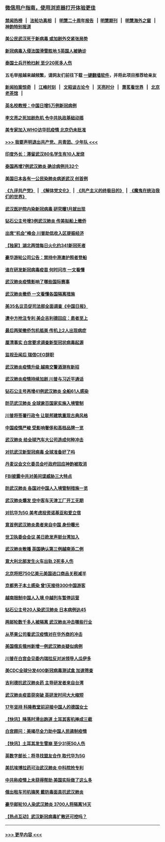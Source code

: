 ### [微信用户指南，使用浏览器打开体验更佳](https://github.com/gfw-breaker/banned-news1/blob/master/indexes/wechat-guide.md?t=0)
#### [禁闻热榜](热点新闻.md?t=0)  &nbsp;&nbsp;|&nbsp;&nbsp; [法轮功真相](https://github.com/gfw-breaker/truth/blob/master/README.md?t=0) &nbsp;&nbsp;|&nbsp;&nbsp; [明慧二十周年报告](https://github.com/gfw-breaker/mh-reports/blob/master/README.md?t=0) &nbsp;&nbsp;|&nbsp;&nbsp;[明慧期刊](https://github.com/gfw-breaker/mh-qikan) &nbsp;&nbsp;|&nbsp;&nbsp; [明慧海外之窗](https://github.com/gfw-breaker/mh-news/blob/master/README.md?t=0) &nbsp;&nbsp;|&nbsp;&nbsp; [神韵特别报道](https://github.com/gfw-breaker/mh-news/blob/master/shenyun.md?t=0)
#### [美公民武汉死于新病毒 或加剧外交紧张局势](../pages/nsc418/n11854331.md?t=02090911) 
#### [新冠病毒入侵法国滑雪胜地 5英国人被确诊](../pages/nsc418/n11854307.md?t=02090911) 
#### [泰国士兵开枪扫射 至少20死多人伤](../pages/nsc418/n11854276.md?t=02090911) 
#### 五毛举报越来越频繁，请网友们前往下载 [一键翻墙软件](https://github.com/gfw-breaker/ssr-accounts)，并将此项目推荐给亲友
#### [新闻拍案惊奇](https://github.com/gfw-breaker/banned-news1/blob/master/pages/link4.md) &nbsp;&nbsp;|&nbsp;&nbsp; [江峰时刻](https://github.com/gfw-breaker/banned-news1/blob/master/pages/link4.md) &nbsp;&nbsp;|&nbsp;&nbsp; [文昭谈古论今](https://github.com/gfw-breaker/banned-news1/blob/master/pages/link4.md) &nbsp;&nbsp;|&nbsp;&nbsp; [天亮时分](https://github.com/gfw-breaker/banned-news1/blob/master/pages/link4.md) &nbsp;&nbsp;|&nbsp;&nbsp; [萧茗看世界](https://github.com/gfw-breaker/banned-news1/blob/master/pages/link4.md) &nbsp;&nbsp;|&nbsp;&nbsp; [北京老茶馆](https://github.com/gfw-breaker/banned-news1/blob/master/pages/link4.md) &nbsp;&nbsp;|&nbsp;&nbsp; 
#### [英名校教授：中国日增5万例新冠病例](../pages/nsc418/n11854174.md?t=02090911) 
#### [李文亮之死加剧危机 令中共执政基础动摇](../pages/nsc418/n11854003.md?t=02090911) 
#### [美专家加入WHO访华抗疫情 北京仍未批准](../pages/nsc418/n11854043.md?t=02090911) 
#### [>>> 我要声明退出共产党、共青团、少年队 <<<](https://github.com/begood0513/goodnews/blob/master/quit/letter.md) 
#### [印度外长：滞留武汉80名学生有10人发烧](../pages/nsc418/n11853821.md?t=02090911) 
#### [泰国再增7例武汉肺炎 确诊病例共32个](../pages/nsc418/n11853808.md?t=02090911) 
#### [美国日本各有一公民染肺炎病逝武汉 创首例](../pages/nsc418/n11853509.md?t=02090911) 
#### [《九评共产党》](https://github.com/begood0513/9ping.md/blob/master/README.md) &nbsp;|&nbsp; [《解体党文化》](../../../../jtdwh.md/blob/master/README.md)  &nbsp;|&nbsp; [《共产主义的终极目的》](../../../../gczydzjmd.md/blob/master/README.md) &nbsp;|&nbsp; [《魔鬼在统治我们的世界》](../../../../mgztzwmdsj.md/blob/master/README.md) 
#### [武汉医护院内染新冠病毒 研究曝1月就出现](../pages/nsc418/n11852928.md?t=02090911) 
#### [钻石公主号增3例武汉肺炎 传美拟船上撤侨](../pages/nsc418/n11853240.md?t=02090911) 
#### [出席“机会”峰会 川普助低收入区提振经济](../pages/nsc418/n11853232.md?t=02090911) 
#### [【独家】湖北两馆每日火化约341新冠死者](../pages/nsc418/n11845444.md?t=02090911) 
#### [豪华游轮公司公告：禁持中港澳护照者登船](../pages/nsc418/n11852761.md?t=02090911) 
#### [谁在研发新冠病毒疫苗 何时问市 一文看懂](../pages/nsc418/n11852840.md?t=02090911) 
#### [武汉肺炎疫情影响了哪些国际赛事](../pages/nsc418/n11852441.md?t=02090911) 
#### [武汉肺炎撤侨 一文看懂各国隔离措施](../pages/nsc418/n11844216.md?t=02090911) 
#### [美35名议员促司法部全面调查《中国日报》](../pages/nsc418/n11852435.md?t=02090911) 
#### [遭中方抢注专利 美企吉利德回应：患者至上](../pages/nsc418/n11852037.md?t=02090911) 
#### [最后两架撤侨包机抵美 传机上2人出现病症](../pages/nsc418/n11852173.md?t=02090911) 
#### [厘清事实 白宫要求调查新型冠状病毒起源](../pages/nsc418/n11852106.md?t=02090911) 
#### [监视丑闻后 瑞信CEO辞职](../pages/nsc418/n11852127.md?t=02090911) 
#### [武汉肺炎疫情升级 越南交警酒测有新招](../pages/nsc418/n11851632.md?t=02090911) 
#### [武汉肺炎疫情持续加剧 川普与习近平通话](../pages/nsc418/n11851613.md?t=02090911) 
#### [钻石公主号再增41例武汉肺炎 全船61人感染](../pages/nsc418/n11850401.md?t=02090911) 
#### [防范武汉肺炎 全球逾百国家实施入境管制](../pages/nsc418/n11850557.md?t=02090911) 
#### [川普将签署行政令 让联邦建筑重现古典风格](../pages/nsc418/n11850654.md?t=02090911) 
#### [中国疫情严峻 受影响奢侈和高档品牌一览](../pages/nsc418/n11850319.md?t=02090911) 
#### [武汉肺炎 给全球汽车大公司造成何种冲击](../pages/nsc418/n11850056.md?t=02090911) 
#### [对抗武汉新型冠病毒 全球准备好了吗](../pages/nsc418/n11850142.md?t=02090911) 
#### [丹麦议会文化委员会吁政府回应神韵被取消](../pages/nsc418/n11849312.md?t=02090911) 
#### [FBI披露中共对美间谍威胁三大特点](../pages/nsc418/n11849700.md?t=02090911) 
#### [防武汉肺炎 各国对中国人入境管制措施一览](../pages/nsc418/n11838726.md?t=02090911) 
#### [武汉肺炎爆发 空中客车天津工厂开工无期](../pages/nsc418/n11849634.md?t=02090911) 
#### [对抗华为5G 美考虑投资诺基亚和爱立信](../pages/nsc418/n11849510.md?t=02090911) 
#### [意首例武汉肺炎患者来自中国 身份曝光](../pages/nsc418/n11849454.md?t=02090911) 
#### [世卫执委会会议 美日欧发声挺台湾加入](../pages/nsc418/n11849433.md?t=02090911) 
#### [武汉肺炎散播 英国确认第三例越南添二例](../pages/nsc418/n11849439.md?t=02090911) 
#### [意大利北部发生火车出轨 2死多人伤](../pages/nsc418/n11848999.md?t=02090911) 
#### [北京将把750亿美元美国进口商品关税减半](../pages/nsc418/n11848896.md?t=02090911) 
#### [京都男子本土感染 曾1天接待300中国游客](../pages/nsc418/n11848641.md?t=02090911) 
#### [越南限制中国人入境 中越列车暂停运营](../pages/nsc418/n11847844.md?t=02090911) 
#### [钻石公主号20人染武汉肺炎 日本病例达45](../pages/nsc418/n11847823.md?t=02090911) 
#### [两邮轮数千多人被隔离 武汉肺炎冲击哪些行业](../pages/nsc418/n11847456.md?t=02090911) 
#### [从苹果公司看武汉疫情对在华外商的冲击](../pages/nsc418/n11847586.md?t=02090911) 
#### [美国俄亥俄州新增一例武汉肺炎疑似病例](../pages/nsc418/n11847714.md?t=02090911) 
#### [川普在白宫会见委内瑞拉反对派领导人瓜伊多](../pages/nsc418/n11847391.md?t=02090911) 
#### [美CDC全球分发400新冠病毒测试盒 加速筛查](../pages/nsc418/n11847260.md?t=02090911) 
#### [吉利德抗武汉肺炎药 主导研发者来自台湾](../pages/nsc418/n11847064.md?t=02090911) 
#### [武汉肺炎疫苗获突破 英研发时间大大缩短](../pages/nsc418/n11846915.md?t=02090911) 
#### [17年坚持 科隆教堂前迎接中国人的德国女士](../pages/nsc418/n11846781.md?t=02090911) 
#### [【快讯】降落时滑出跑道 土耳其客机摔成三截](../pages/nsc418/n11847021.md?t=02090911) 
#### [白宫顾问：美竭尽全力助中国人民遏制疫情](../pages/nsc418/n11846756.md?t=02090911) 
#### [【快讯】土耳其发生雪崩 至少31死50人伤](../pages/nsc418/n11846680.md?t=02090911) 
#### [英数字部长：将寻找盟友合作 取代华为5G](../pages/nsc418/n11846485.md?t=02090911) 
#### [美抗埃博拉药可治武汉肺炎 中科院抢专利](../pages/nsc418/n11846409.md?t=02090911) 
#### [中共称疫情上未获得帮助 美国实际做了这么多](../pages/nsc418/n11846008.md?t=02090911) 
#### [俄出租车司机搞笑 戴防毒面具抗武汉肺炎](../pages/nsc418/n11845703.md?t=02090911) 
#### [豪华邮轮10人染武汉肺炎 3700人将隔离14天](../pages/nsc418/n11845543.md?t=02090911) 
#### [【热点互动】武汉新冠病毒扩散还可控吗？](../pages/nsc418/n11844750.md?t=02090911) 

----
#### [ >>> 更早内容 <<< ](../indexes/nsc418-earlier.md)
